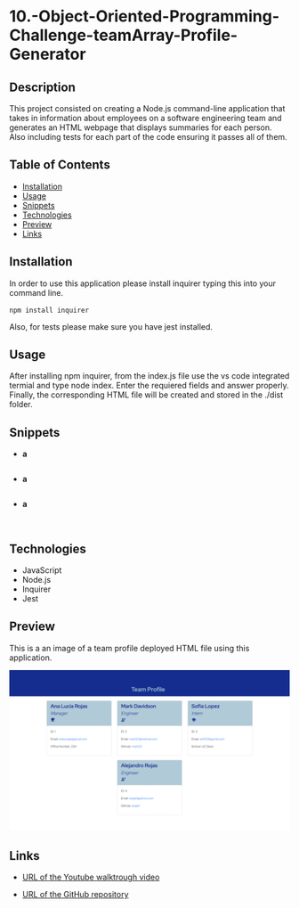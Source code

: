 # 10.-Object-Oriented-Programming-Challenge-teamArray-Profile-Generator

## Description

This project consisted on creating a Node.js command-line application that takes in information about employees on a software engineering team and generates an HTML webpage that displays summaries for each person. Also including tests for each part of the code ensuring it passes all of them. 

## Table of Contents

* [Installation](#installation)
* [Usage](#usage)
* [Snippets](#snippets)
* [Technologies](#technologies)
* [Preview](#preview)
* [Links](#links)

## Installation 

In order to use this application please install inquirer typing this into your command line. 

```  
npm install inquirer     
```  
Also, for tests please make sure you have jest installed. 
## Usage 

After installing npm inquirer, from the index.js file use the vs code integrated termial and type node index. Enter the requiered fields and answer properly. Finally, the corresponding HTML file will be created and stored in the ./dist folder.

## Snippets 

* **a**
```            

```   
* **a**
```            

```  
* **a**
```            
 
```           



## Technologies

* JavaScript
* Node.js
* Inquirer
* Jest 

## Preview

This is a an image of a team profile deployed HTML file using this application.  

![Team profile file](assets/images/preview.png)

## Links

* [URL of the Youtube walktrough video]()

* [URL of the GitHub repository](https://github.com/analuciarojas/10.-Object-Oriented-Programming-Challenge-Team-Profile-Generator)